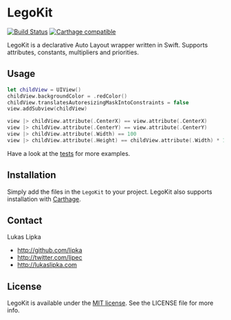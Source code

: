 # LegoKit

[![Build Status](https://travis-ci.org/lipka/LegoKit.svg)](https://travis-ci.org/lipka/LegoKit)
[![Carthage compatible](https://img.shields.io/badge/Carthage-compatible-4BC51D.svg?style=flat)](https://github.com/Carthage/Carthage)


LegoKit is a declarative Auto Layout wrapper written in Swift. Supports attributes, constants, multipliers and priorities.

## Usage

``` swift
let childView = UIView()
childView.backgroundColor = .redColor()
childView.translatesAutoresizingMaskIntoConstraints = false
view.addSubview(childView)

view |> childView.attribute(.CenterX) == view.attribute(.CenterX)
view |> childView.attribute(.CenterY) == view.attribute(.CenterY)
view |> childView.attribute(.Width) == 100
view |> childView.attribute(.Height) == childView.attribute(.Width) * 1.5 ! 250
```

Have a look at the [tests](LegoKitTests/LegoKitTests.swift) for more examples.

## Installation

Simply add the files in the `LegoKit` to your project. LegoKit also supports installation with [Carthage](https://github.com/Carthage/Carthage).

## Contact

Lukas Lipka

- http://github.com/lipka
- http://twitter.com/lipec
- http://lukaslipka.com

## License

LegoKit is available under the [MIT license](LICENSE). See the LICENSE file for more info.
